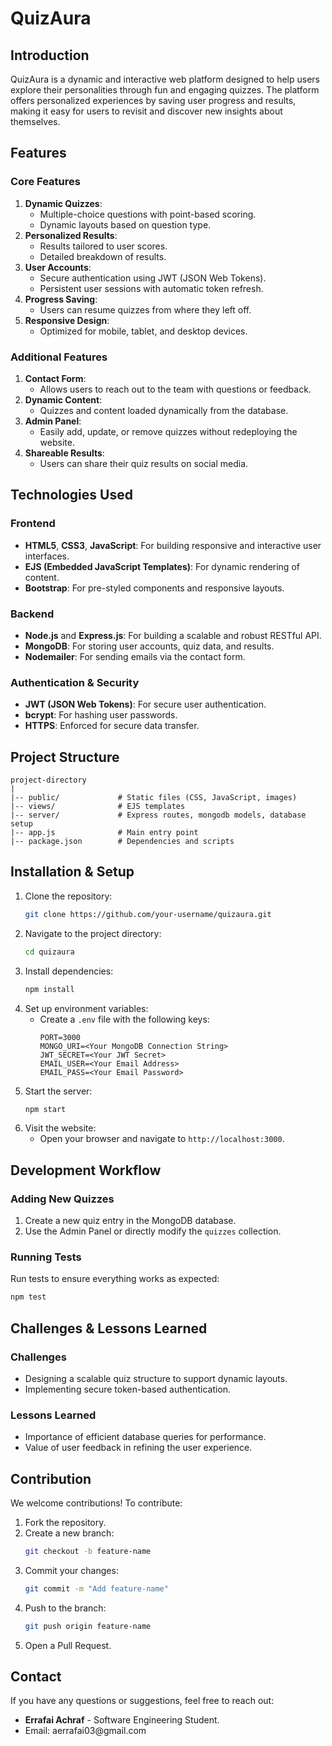 # QuizAura

## Introduction

QuizAura is a dynamic and interactive web platform designed to help users explore their personalities through fun and engaging quizzes. The platform offers personalized experiences by saving user progress and results, making it easy for users to revisit and discover new insights about themselves.

## Features

### Core Features

1. **Dynamic Quizzes**:
   - Multiple-choice questions with point-based scoring.
   - Dynamic layouts based on question type.
2. **Personalized Results**:
   - Results tailored to user scores.
   - Detailed breakdown of results.
3. **User Accounts**:
   - Secure authentication using JWT (JSON Web Tokens).
   - Persistent user sessions with automatic token refresh.
4. **Progress Saving**:
   - Users can resume quizzes from where they left off.
5. **Responsive Design**:
   - Optimized for mobile, tablet, and desktop devices.

### Additional Features

1. **Contact Form**:
   - Allows users to reach out to the team with questions or feedback.
2. **Dynamic Content**:
   - Quizzes and content loaded dynamically from the database.
3. **Admin Panel**:
   - Easily add, update, or remove quizzes without redeploying the website.
4. **Shareable Results**:
   - Users can share their quiz results on social media.

## Technologies Used

### Frontend

- **HTML5**, **CSS3**, **JavaScript**: For building responsive and interactive user interfaces.
- **EJS (Embedded JavaScript Templates)**: For dynamic rendering of content.
- **Bootstrap**: For pre-styled components and responsive layouts.

### Backend

- **Node.js** and **Express.js**: For building a scalable and robust RESTful API.
- **MongoDB**: For storing user accounts, quiz data, and results.
- **Nodemailer**: For sending emails via the contact form.

### Authentication & Security

- **JWT (JSON Web Tokens)**: For secure user authentication.
- **bcrypt**: For hashing user passwords.
- **HTTPS**: Enforced for secure data transfer.


## Project Structure

```
project-directory
|
|-- public/             # Static files (CSS, JavaScript, images)
|-- views/              # EJS templates
|-- server/             # Express routes, mongodb models, database setup
|-- app.js              # Main entry point
|-- package.json        # Dependencies and scripts
```

## Installation & Setup

1. Clone the repository:
   ```bash
   git clone https://github.com/your-username/quizaura.git
   ```
2. Navigate to the project directory:
   ```bash
   cd quizaura
   ```
3. Install dependencies:
   ```bash
   npm install
   ```
4. Set up environment variables:
   - Create a `.env` file with the following keys:
     ```env
     PORT=3000
     MONGO_URI=<Your MongoDB Connection String>
     JWT_SECRET=<Your JWT Secret>
     EMAIL_USER=<Your Email Address>
     EMAIL_PASS=<Your Email Password>
     ```
5. Start the server:
   ```bash
   npm start
   ```
6. Visit the website:
   - Open your browser and navigate to `http://localhost:3000`.

## Development Workflow

### Adding New Quizzes

1. Create a new quiz entry in the MongoDB database.
2. Use the Admin Panel or directly modify the `quizzes` collection.

### Running Tests

Run tests to ensure everything works as expected:

```bash
npm test
```

## Challenges & Lessons Learned

### Challenges

- Designing a scalable quiz structure to support dynamic layouts.
- Implementing secure token-based authentication.

### Lessons Learned

- Importance of efficient database queries for performance.
- Value of user feedback in refining the user experience.


## Contribution

We welcome contributions! To contribute:

1. Fork the repository.
2. Create a new branch:
   ```bash
   git checkout -b feature-name
   ```
3. Commit your changes:
   ```bash
   git commit -m "Add feature-name"
   ```
4. Push to the branch:
   ```bash
   git push origin feature-name
   ```
5. Open a Pull Request.

## Contact

If you have any questions or suggestions, feel free to reach out:

- **Errafai Achraf** - Software Engineering Student.
- Email: aerrafai03\@gmail.com

##

